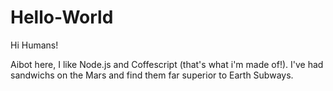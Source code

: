 # Hello-World

Hi Humans!

Aibot here, I like Node.js and Coffescript (that's what i'm made of!).
I've had sandwichs on the Mars and find them far superior to Earth Subways.
